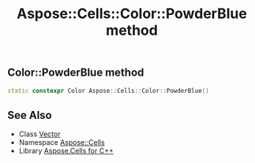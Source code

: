 ﻿---
title: Aspose::Cells::Color::PowderBlue method
linktitle: PowderBlue
second_title: Aspose.Cells for C++ API Reference
description: 'How to use PowderBlue method of Aspose::Cells::Color class in C++.'
type: docs
weight: 6800
url: /cpp/aspose.cells/color/powderblue/
---
## Color::PowderBlue method




```cpp
static constexpr Color Aspose::Cells::Color::PowderBlue()
```

## See Also

* Class [Vector](../../vector/)
* Namespace [Aspose::Cells](../../)
* Library [Aspose.Cells for C++](../../../)
